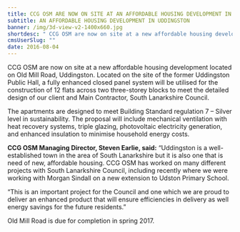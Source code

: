 ```yaml
---
title: CCG OSM ARE NOW ON SITE AT AN AFFORDABLE HOUSING DEVELOPMENT IN UDDINGSTON
subtitle: AN AFFORDABLE HOUSING DEVELOPMENT IN UDDINGSTON
banner: /img/3d-view-v2-1400x660.jpg
shortdesc: " CCG OSM are now on site at a new affordable housing development located on Old Mill Road, Uddingston.  "
cmsUserSlug: ""
date: 2016-08-04 
---
```


 CCG OSM are now on site at a new affordable housing development located on Old Mill Road, Uddingston. Located on the site of the former Uddingston Public Hall, a fully enhanced closed panel system will be utilised for the construction of 12 flats across two three-storey blocks to meet the detailed design of our client and Main Contractor, South Lanarkshire Council.

The apartments are designed to meet Building Standard regulation 7 – Silver level in sustainability. The proposal will include mechanical ventilation with heat recovery systems, triple glazing, photovoltaic electricity generation, and enhanced insulation to minimise household energy costs.

**CCG OSM Managing Director, Steven Earlie, said:** “Uddingston is a well-established town in the area of South Lanarkshire but it is also one that is need of new, affordable housing. CCG OSM has worked on many different projects with South Lanarkshire Council, including recently where we were working with Morgan Sindall on a new extension to Udston Primary School.

“This is an important project for the Council and one which we are proud to deliver an enhanced product that will ensure efficiencies in delivery as well energy savings for the future residents.”

Old Mill Road is due for completion in spring 2017.

  